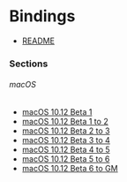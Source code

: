 Bindings
========

- [README](https://github.com/xamarin/xamarin-macios/wiki/Bindings)

### Sections

###### macOS
- [macOS 10.12 Beta 1](https://github.com/xamarin/xamarin-macios/wiki/macOS-Beta1)
- [macOS 10.12 Beta 1 to 2](https://github.com/xamarin/xamarin-macios/wiki/macOS-Beta2)
- [macOS 10.12 Beta 2 to 3](https://github.com/xamarin/xamarin-macios/wiki/macOS-Beta3)
- [macOS 10.12 Beta 3 to 4](https://github.com/xamarin/xamarin-macios/wiki/macOS-Beta4)
- [macOS 10.12 Beta 4 to 5](https://github.com/xamarin/xamarin-macios/wiki/macOS-Beta5)
- [macOS 10.12 Beta 5 to 6](https://github.com/xamarin/xamarin-macios/wiki/macOS-Beta6)
- [macOS 10.12 Beta 6 to GM](https://github.com/xamarin/xamarin-macios/wiki/macOS-GM)